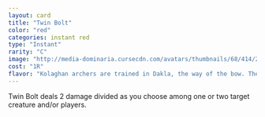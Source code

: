 ```yaml
---
layout: card
title: "Twin Bolt"
color: "red"
categories: instant red
type: "Instant"
rarity: "C"
image: "http://media-dominaria.cursecdn.com/avatars/thumbnails/68/414/200/283/635618480911169929.png"
cost: "1R"
flavor: "Kolaghan archers are trained in Dakla, the way of the bow. They utilize their dragon lord&#x27;s lightning to strike their target, no matter how small, how fast, or how far away."
---
```


Twin Bolt deals 2 damage divided as you choose among one or two target creature and/or players.
